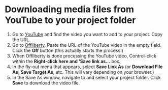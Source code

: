 # Downloading media files from YouTube to your project folder

1. Go to [YouTube](https://www.youtube.com) and find the video you want to add to your project. Copy the URL.
2. Go to [Offliberty](http://offliberty.com). Paste the URL of the YouTube video in the empty field. Click the **Off** button (this actually starts the process.)
3. When Offliberty is done processing the YouTube video, Control-click within the **Right-click here and 'Save link as...** box.&#x20;
4. In the fly-out menu that appears, select **Save Link As** (or **Download File As**, **Save Target As**, etc. This will vary depending on your browser.)
5. In the Save As window, navigate to and select your project folder. Click **Save** to download the video file.&#x20;
